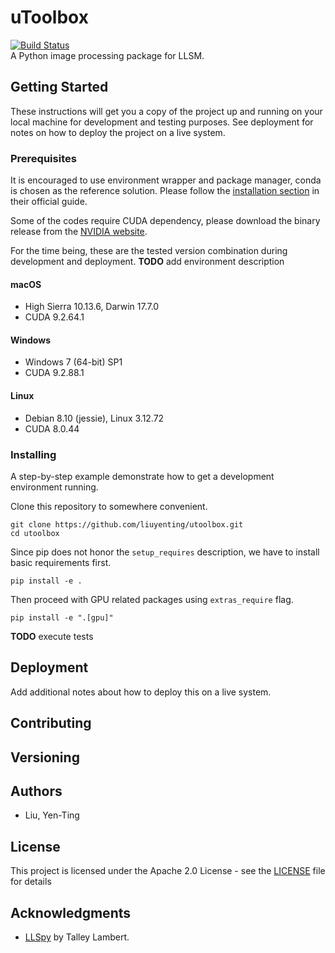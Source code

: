 # uToolbox
[![Build Status](https://travis-ci.com/liuyenting/uToolbox.svg?token=RnNdzNQoCUCRNxtUiy7m&branch=master)](https://travis-ci.com/liuyenting/uToolbox)  
A Python image processing package for LLSM.

## Getting Started
These instructions will get you a copy of the project up and running on your local machine for development and testing purposes. See deployment for notes on how to deploy the project on a live system.

### Prerequisites
It is encouraged to use environment wrapper and package manager, conda is chosen as the reference solution. Please follow the [installation section](https://conda.io/docs/user-guide/install/index.html) in their official guide.

Some of the codes require CUDA dependency, please download the binary release from the [NVIDIA website](https://developer.nvidia.com/cuda-downloads).

For the time being, these are the tested version combination during development and deployment.
**TODO** add environment description

#### macOS
- High Sierra 10.13.6, Darwin 17.7.0
- CUDA 9.2.64.1

#### Windows
- Windows 7 (64-bit) SP1
- CUDA 9.2.88.1

#### Linux
- Debian 8.10 (jessie), Linux 3.12.72
- CUDA 8.0.44


### Installing
A step-by-step example demonstrate how to get a development environment running.

Clone this repository to somewhere convenient.
```
git clone https://github.com/liuyenting/utoolbox.git
cd utoolbox
```

Since pip does not honor the `setup_requires` description, we have to install basic requirements first.
```
pip install -e .
```
Then proceed with GPU related packages using `extras_require` flag.
```
pip install -e ".[gpu]"
```

**TODO** execute tests


## Deployment
Add additional notes about how to deploy this on a live system.

## Contributing

## Versioning

## Authors
- Liu, Yen-Ting

## License
This project is licensed under the Apache 2.0 License - see the [LICENSE](LICENSE) file for details

## Acknowledgments
- [LLSpy](https://github.com/tlambert03/LLSpy) by Talley Lambert.
